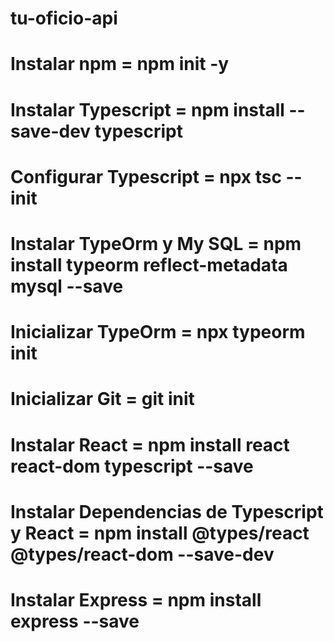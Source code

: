 # tu-oficio-api

# Instalar npm =  npm init -y
# Instalar Typescript = npm install --save-dev typescript
# Configurar Typescript = npx tsc --init
# Instalar TypeOrm y My SQL = npm install typeorm reflect-metadata mysql --save
# Inicializar TypeOrm = npx typeorm init
# Inicializar Git = git init
# Instalar React = npm install react react-dom typescript --save
# Instalar Dependencias de Typescript y React = npm install @types/react @types/react-dom --save-dev
# Instalar Express = npm install express --save

